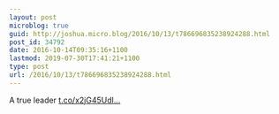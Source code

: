 ```yaml
---
layout: post
microblog: true
guid: http://joshua.micro.blog/2016/10/13/t786696835238924288.html
post_id: 34792
date: 2016-10-14T09:35:16+1100
lastmod: 2019-07-30T17:41:21+1100
type: post
url: /2016/10/13/t786696835238924288.html
---
```

A true leader [t.co/x2jG45Udl...](https://t.co/x2jG45UdlS)
